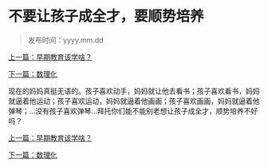 # 不要让孩子成全才，要顺势培养



> 发布时间：yyyy.mm.dd 

[上一篇：早期教育该学啥？](/education/article36)

[下一篇：数理化 ](/education/article38)



现在的妈妈真挺无语的。孩子喜欢动手，妈妈就让他去看书；孩子喜欢看书，妈妈就逼着他运动；孩子喜欢运动，妈妈就逼着他画画；孩子喜欢画画，妈妈就逼着他弹琴；...没有孩子喜欢弹琴...拜托你们能不能别老想让孩子成全才，顺势培养不好吗？





[上一篇：早期教育该学啥？](/education/article36)

[下一篇：数理化 ](/education/article38)




